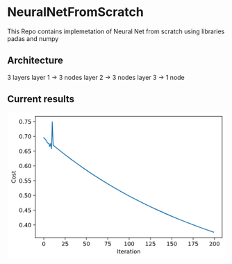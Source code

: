 # NeuralNetFromScratch
This Repo contains implemetation of Neural Net from scratch using libraries padas and numpy 
## Architecture
3 layers
layer 1 -> 3 nodes
layer 2 -> 3 nodes
layer 3 -> 1 node
## Current results 
![Alt Text](./images/NeuralNetFromScratch.png)
